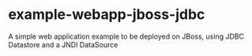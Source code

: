 # example-webapp-jboss-jdbc
A simple web application example to be deployed on JBoss, using JDBC Datastore and a JNDI DataSource
